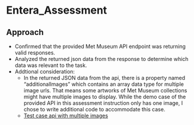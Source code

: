 # Entera_Assessment

## Approach 

* Confirmed that the provided Met Museum API endpoint was returning valid responses.
* Analyzed the returned json data from the response to determine which data was relevant to the task.
* Addtional consideration:
  * In the returned JSON data from the api, there is a property named “additionalImages” which contains an array data type for multiple image urls. That means some artworks of Met Museum collections might have multiple images to display. While the demo case of the provided API in this assessment instruction only has one image, I chose to write additional code to accommodate this case.
  * [Test case api with multiple images](https://collectionapi.metmuseum.org/public/collection/v1/objects/436535)  
 


